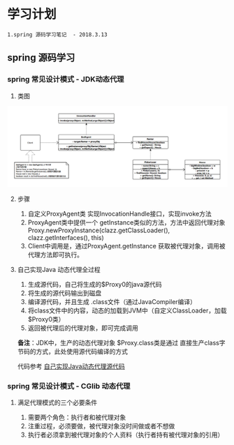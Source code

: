 # 学习计划
    
    1.spring 源码学习笔记  - 2018.3.13
    
## spring 源码学习

### spring 常见设计模式 - JDK动态代理
1. 类图
    
![类图](https://raw.githubusercontent.com/nanomt88/plan/master/spring-source-learing/src/main/java/com/nanomt88/study/designpattern/proxy/proxy.png)
    
2. 步骤
	
	1. 自定义ProxyAgent类 实现InvocationHandle接口，实现invoke方法
	2. ProxyAgent类中提供一个 getInstance类似的方法，方法中返回代理对象
		 Proxy.newProxyInstance(clazz.getClassLoader(), clazz.getInterfaces(), this)
	3. Client中调用是，通过ProxyAgent.getInstance 获取被代理对象，调用被代理方法即可执行。


3. 自己实现Java 动态代理全过程

    1. 生成源代码，自己将生成的$Proxy0的java源代码
    2. 将生成的源代码输出到磁盘
    3. 编译源代码，并且生成 .class文件（通过JavaCompiler编译）
    4. 将class文件中的内容，动态的加载到JVM中（自定义ClassLoader，加载$Proxy0类）
    5. 返回被代理后的代理对象，即可完成调用

	**备注**：JDK中，生产的动态代理对象 $Proxy.class类是通过 直接生产class字节码的方式，此处使用源代码编译的方式

	代码参考 [自己实现Java动态代理源代码](https://github.com/nanomt88/plan/tree/master/spring-source-learing/src/main/java/com/nanomt88/study/designpattern/proxy/custom "自己实现Java动态代理源代码")


### spring 常见设计模式 - CGlib 动态代理
1. 满足代理模式的三个必要条件
    
    1. 需要两个角色：执行者和被代理对象
    2. 注重过程，必须要做，被代理对象没时间做或者不想做
    3. 执行者必须拿到被代理对象的个人资料（执行者持有被代理对象的引用）
    